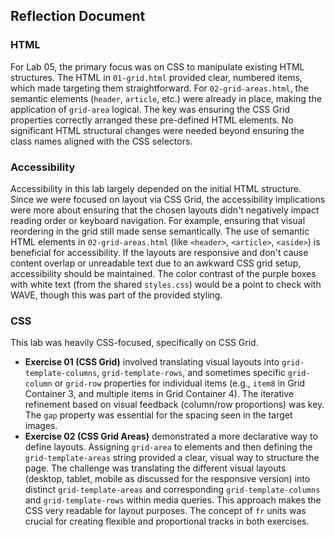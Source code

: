 ## Reflection Document

### HTML

For Lab 05, the primary focus was on CSS to manipulate existing HTML structures. The HTML in `01-grid.html` provided clear, numbered items, which made targeting them straightforward. For `02-grid-areas.html`, the semantic elements (`header`, `article`, etc.) were already in place, making the application of `grid-area` logical. The key was ensuring the CSS Grid properties correctly arranged these pre-defined HTML elements. No significant HTML structural changes were needed beyond ensuring the class names aligned with the CSS selectors.

### Accessibility

Accessibility in this lab largely depended on the initial HTML structure. Since we were focused on layout via CSS Grid, the accessibility implications were more about ensuring that the chosen layouts didn't negatively impact reading order or keyboard navigation. For example, ensuring that visual reordering in the grid still made sense semantically. The use of semantic HTML elements in `02-grid-areas.html` (like `<header>`, `<article>`, `<aside>`) is beneficial for accessibility. If the layouts are responsive and don't cause content overlap or unreadable text due to an awkward CSS grid setup, accessibility should be maintained. The color contrast of the purple boxes with white text (from the shared `styles.css`) would be a point to check with WAVE, though this was part of the provided styling.

### CSS

This lab was heavily CSS-focused, specifically on CSS Grid.
* **Exercise 01 (CSS Grid)** involved translating visual layouts into `grid-template-columns`, `grid-template-rows`, and sometimes specific `grid-column` or `grid-row` properties for individual items (e.g., `item8` in Grid Container 3, and multiple items in Grid Container 4). The iterative refinement based on visual feedback (column/row proportions) was key. The `gap` property was essential for the spacing seen in the target images.
* **Exercise 02 (CSS Grid Areas)** demonstrated a more declarative way to define layouts. Assigning `grid-area` to elements and then defining the `grid-template-areas` string provided a clear, visual way to structure the page. The challenge was translating the different visual layouts (desktop, tablet, mobile as discussed for the responsive version) into distinct `grid-template-areas` and corresponding `grid-template-columns` and `grid-template-rows` within media queries. This approach makes the CSS very readable for layout purposes.
The concept of `fr` units was crucial for creating flexible and proportional tracks in both exercises.